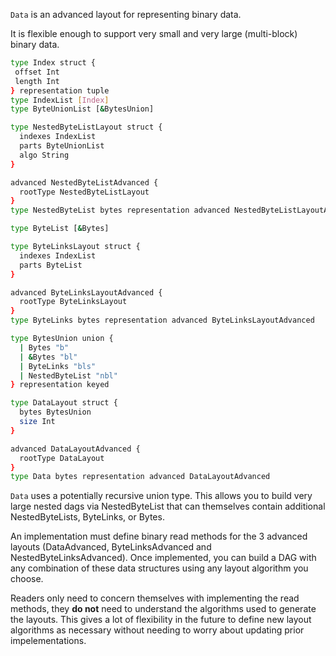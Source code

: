 `Data` is an advanced layout for representing binary data.

It is flexible enough to support very small and very large (multi-block) binary data.

```sh
type Index struct {
 offset Int
 length Int
} representation tuple
type IndexList [Index]
type ByteUnionList [&BytesUnion]

type NestedByteListLayout struct {
  indexes IndexList
  parts ByteUnionList
  algo String
}

advanced NestedByteListAdvanced {
  rootType NestedByteListLayout
}
type NestedByteList bytes representation advanced NestedByteListLayoutAdvanced

type ByteList [&Bytes]

type ByteLinksLayout struct {
  indexes IndexList
  parts ByteList
}

advanced ByteLinksLayoutAdvanced {
  rootType ByteLinksLayout
}
type ByteLinks bytes representation advanced ByteLinksLayoutAdvanced

type BytesUnion union {
  | Bytes "b"
  | &Bytes "bl"
  | ByteLinks "bls"
  | NestedByteList "nbl"
} representation keyed

type DataLayout struct {
  bytes BytesUnion
  size Int
}

advanced DataLayoutAdvanced {
  rootType DataLayout
}
type Data bytes representation advanced DataLayoutAdvanced
```

`Data` uses a potentially recursive union type. This allows you to build very large nested
dags via NestedByteList that can themselves contain additional NestedByteLists, ByteLinks, or 
Bytes.

An implementation must define binary read methods for the 3 advanced layouts (DataAdvanced, 
ByteLinksAdvanced and NestedByteLinksAdvanced). Once implemented, you can build a DAG
with any combination of these data structures using any layout algorithm you choose.

Readers only need to concern themselves with implementing the read methods, they **do not**
need to understand the algorithms used to generate the layouts. This gives a lot of flexibility
in the future to define new layout algorithms as necessary without needing to worry about
updating prior impelementations.

